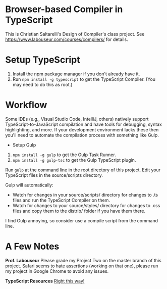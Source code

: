 Browser-based Compiler in TypeScript
=================================================

This is Christian Saltarelli's Design of Compiler's class project.
See https://www.labouseur.com/courses/compilers/ for details.

Setup TypeScript
================

1. Install the [npm](https://www.npmjs.org/) package manager if you don't already have it.
1. Run `npm install -g typescript` to get the TypeScript Compiler. (You may need to do this as root.)


Workflow
=============

Some IDEs (e.g., Visual Studio Code, IntelliJ, others) natively support TypeScript-to-JavaScript compilation 
and have tools for debugging, syntax highlighting, and more.
If your development environment lacks these then you'll need to automate the compilation process with something like Gulp.

- Setup Gulp
1. `npm install -g gulp` to get the Gulp Task Runner.
1. `npm install -g gulp-tsc` to get the Gulp TypeScript plugin.

Run `gulp` at the command line in the root directory of this project.
Edit your TypeScript files in the source/scripts directory.

Gulp will automatically:

* Watch for changes in your source/scripts/ directory for changes to .ts files and run the TypeScript Compiler on them.
* Watch for changes to your source/styles/ directory for changes to .css files and copy them to the distrib/ folder if you have them there.


I find Gulp annoying, so consider use a compile script from the command line.

A Few Notes
===========

**Prof. Labouseur**
Please grade my Project Two on the master branch of this project. Safari seems to hate assertions (working on that one), please run my project in Google Chrome to avoid any issues. 

**TypeScript Resources**
[Right this way!](http://www.typescriptlang.org/)
